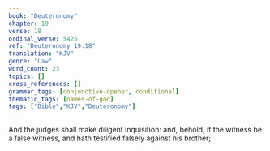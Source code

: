```yaml
---
book: "Deuteronomy"
chapter: 19
verse: 18
ordinal_verse: 5425
ref: "Deuteronomy 19:18"
translation: "KJV"
genre: "Law"
word_count: 23
topics: []
cross_references: []
grammar_tags: [conjunctive-opener, conditional]
thematic_tags: [names-of-god]
tags: ["Bible","KJV","Deuteronomy"]
---
```

And the judges shall make diligent inquisition: and, behold, if the witness be a false witness, and hath testified falsely against his brother;
